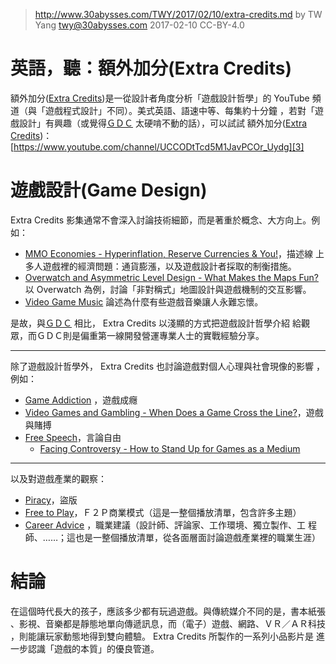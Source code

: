 ﻿> http://www.30abysses.com/TWY/2017/02/10/extra-credits.md
> by TW Yang <twy@30abysses.com> 2017-02-10 CC-BY-4.0

# 英語，聽：額外加分(Extra Credits)

額外加分([Extra Credits][1])是一從設計者角度分析「遊戲設計哲學」的
YouTube 頻道（與「遊戲程式設計」不同）。美式英語、語速中等、每集約十分鐘
，若對「遊戲設計」有興趣（或覺得[ＧＤＣ][2] 太硬啃不動的話），可以試試
額外加分([Extra Credits][1])：
[https://www.youtube.com/channel/UCCODtTcd5M1JavPCOr_Uydg][3]

[1]: https://en.wikipedia.org/wiki/Extra_Credits
[2]: https://www.youtube.com/channel/UC0JB7TSe49lg56u6qH8y_MQ
[3]: https://www.youtube.com/channel/UCCODtTcd5M1JavPCOr_Uydg



# 遊戲設計(Game Design)

Extra Credits 影集通常不會深入討論技術細節，而是著重於概念、大方向上。例
如：

* [MMO Economies - Hyperinflation, Reserve Currencies & You!][4]，描述線
  上多人遊戲裡的經濟問題：通貨膨漲，以及遊戲設計者採取的制衡措施。
* [Overwatch and Asymmetric Level Design - What Makes the Maps Fun?][5]
  以 Overwatch  為例，討論「非對稱式」地圖設計與遊戲機制的交互影響。
* [Video Game Music][6] 論述為什麼有些遊戲音樂讓人永難忘懷。

[4]: https://www.youtube.com/watch?v=sumZLwFXJqE
[5]: https://www.youtube.com/watch?v=4DynhzEQtog
[6]: https://www.youtube.com/watch?v=CKgHrz_Wv6o

是故，與[ＧＤＣ][2] 相比， Extra Credits  以淺顯的方式把遊戲設計哲學介紹
給觀眾，而ＧＤＣ則是偏重第一線開發營運專業人士的實戰經驗分享。

---

除了遊戲設計哲學外， Extra Credits  也討論遊戲對個人心理與社會現像的影響
，例如：

* [Game Addiction][7] ，遊戲成癮
* [Video Games and Gambling - When Does a Game Cross the Line?][8]，遊戲
  與賭搏
* [Free Speech][9]，言論自由
  * [Facing Controversy - How to Stand Up for Games as a Medium][10]

[7]: https://www.youtube.com/watch?v=Y5RSngCFpsc
[8]: https://www.youtube.com/watch?v=4Ozi-S4QMZQ
[9]: https://www.youtube.com/watch?v=RKdGBcYrdok
[10]: https://www.youtube.com/watch?v=LSm-UzWzO2E

---

以及對遊戲產業的觀察：

* [Piracy][11]，盜版
* [Free to Play][12]，Ｆ２Ｐ商業模式（這是一整個播放清單，包含許多主題）
* [Career Advice][13] ，職業建議（設計師、評論家、工作環境、獨立製作、工
  程師、……；這也是一整個播放清單，從各面層面討論遊戲產業裡的職業生涯）

[11]: https://www.youtube.com/watch?v=rfZv_lPwBFI
[12]: https://www.youtube.com/watch?v=FwI0u9L4R8U&list=PLhyKYa0YJ_5BF-cMaj6gIe-7uD5rZG9ur
[13]: https://www.youtube.com/watch?v=zQvWMdWhFCc&list=PLhyKYa0YJ_5DuIIh7p9FOaR6f-WTTzz_A



# 結論

在這個時代長大的孩子，應該多少都有玩過遊戲。與傳統媒介不同的是，書本紙張
、影視、音樂都是靜態地單向傳遞訊息，而（電子）遊戲、網路、ＶＲ／ＡＲ科技
，則能讓玩家動態地得到雙向體驗。 Extra Credits  所製作的一系列小品影片是
進一步認識「遊戲的本質」的優良管道。

